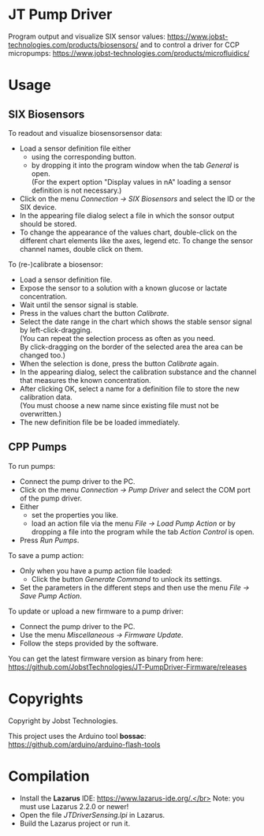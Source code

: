 # JT Pump Driver

Program output and visualize SIX sensor values: https://www.jobst-technologies.com/products/biosensors/
and to control a driver for CCP micropumps: https://www.jobst-technologies.com/products/microfluidics/

# Usage

## SIX Biosensors

To readout and visualize biosensorsensor data:
- Load a sensor definition file either
  - using the corresponding button.
  - by dropping it into the program window when the tab *General* is open.</br>
(For the expert option "Display values in nA" loading a sensor definition is not necessary.)
- Click on the menu *Connection → SIX Biosensors* and select the ID or the SIX device.
- In the appearing file dialog select a file in which the sonsor output should be stored.
- To change the appearance of the values chart, double-click on the different chart elements
  like the axes, legend etc. To change the sensor channel names, double click on them.
  
To (re-)calibrate a biosensor:
- Load a sensor definition file.
- Expose the sensor to a solution with a known glucose or lactate concentration.
- Wait until the sensor signal is stable.
- Press in the values chart the button *Calibrate*.
- Select the date range in the chart which shows the stable sensor signal by left-click-dragging.</br>
  (You can repeat the selection process as often as you need.</br>
   By click-dragging on the border of the selected area the area can be changed too.)
- When the selection is done, press the button *Calibrate* again.
- In the appearing dialog, select the calibration substance and the channel that measures the
  known concentration.
- After clicking OK, select a name for a definition file to store the new calibration data.</br>
  (You must choose a new name since existing file must not be overwritten.)
- The new definition file be be loaded immediately.

## CPP Pumps

To run pumps:
- Connect the pump driver to the PC.
- Click on the menu *Connection → Pump Driver* and select the COM port of the pump driver.
- Either
  - set the properties you like.
  - load an action file via the menu *File → Load Pump Action* or by dropping a file into
   the program while the tab *Action Control* is open.
- Press *Run Pumps*.

To save a pump action:
- Only when you have a pump action file loaded:
  - Click the button *Generate Command* to unlock its settings.
- Set the parameters in the different steps and then use the menu
  *File → Save Pump Action*.

To update or upload a new firmware to a pump driver:
- Connect the pump driver to the PC.
- Use the menu *Miscellaneous → Firmware Update*.
- Follow the steps provided by the software.

You can get the latest firmware version as binary from here: https://github.com/JobstTechnologies/JT-PumpDriver-Firmware/releases

# Copyrights

Copyright by Jobst Technologies.

This project uses the Arduino tool **bossac**: https://github.com/arduino/arduino-flash-tools

# Compilation

- Install the **Lazarus** IDE: https://www.lazarus-ide.org/.</br>
  Note: you must use Lazarus 2.2.0 or newer!
- Open the file *JTDriverSensing.lpi* in Lazarus.
- Build the Lazarus project or run it.
